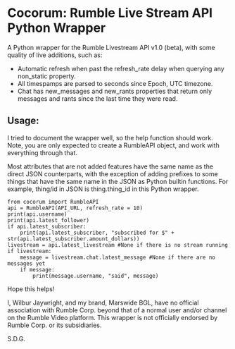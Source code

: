 # Cocorum: Rumble Live Stream API Python Wrapper
A Python wrapper for the Rumble Livestream API v1.0 (beta), with some quality of live additions, such as:
- Automatic refresh when past the refresh_rate delay when querying any non_static property.
- All timespamps are parsed to seconds since Epoch, UTC timezone.
- Chat has new_messages and new_rants properties that return only messages and rants since the last time they were read.

## Usage:
I tried to document the wrapper well, so the help function should work. Note, you are only expected to create a RumbleAPI object, and work with everything through that.

Most attributes that are not added features have the same name as the direct JSON counterparts, with the exception of adding prefixes to some things that have the same name in the JSON as Python builtin functions. For example, thing/id in JSON is thing.thing_id in this Python wrapper.

```
from cocorum import RumbleAPI
api = RumbleAPI(API_URL, refresh_rate = 10)
print(api.username)
print(api.latest_follower)
if api.latest_subscriber:
    print(api.latest_subscriber, "subscribed for $" + str(api.latest_subscriber.amount_dollars))
livestream = api.latest_livestream #None if there is no stream running
if livestream:
    message = livestream.chat.latest_message #None if there are no messages yet
    if message:
        print(message.username, "said", message)
```

Hope this helps!

I, Wilbur Jaywright, and my brand, Marswide BGL, have no official association with Rumble Corp. beyond that of a normal user and/or channel on the Rumble Video platform. This wrapper is not officially endorsed by Rumble Corp. or its subsidiaries.

S.D.G.

